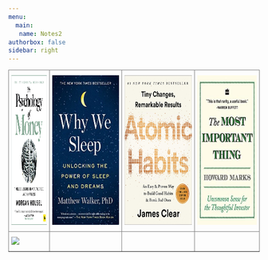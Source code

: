 ```yaml
---
menu:
  main:
   name: Notes2
authorbox: false
sidebar: right
---
```


<style type="text/css">
.tg  {border-collapse:collapse;border-spacing:0;}
.tg td{border-color:black;border-style:solid;border-width:1px;font-family:Arial, sans-serif;font-size:14px;
  overflow:hidden;padding:10px 5px;word-break:normal;}
.tg th{border-color:black;border-style:solid;border-width:1px;font-family:Arial, sans-serif;font-size:14px;
  font-weight:normal;overflow:hidden;padding:10px 5px;word-break:normal;}
.tg .tg-0pky{border-color:inherit;text-align:left;vertical-align:top}
</style>
<table class="tg">
<thead>
  <tr>
    <th class="tg-0pky"> <a href="https://dheepak.notion.site/The-Psychology-of-Money-658df60998d74409bfb03ac3135e1f04" target="_blank">  <img src="https://github.com/dheepakg/dheepakg.github.io/blob/main/assets/images/Books/psych-money.jpg?raw=true" height=300  width=200>     </a> </th>
    <th class="tg-0pky"> <a href="https://dheepak.notion.site/Bulls-Bears-and-Other-Beasts-4c8d3bb670194136bb3224b561447e77" target="_blank">  <img src="https://github.com/dheepakg/dheepakg.github.io/blob/main/assets/images/Books/4-why-we-sleep.jpeg?raw=true" height=300  width=450>     </a> </th>
    <th class="tg-0pky"> <a href="https://dheepak.notion.site/Bulls-Bears-and-Other-Beasts-4c8d3bb670194136bb3224b561447e77" target="_blank">  <img src="https://github.com/dheepakg/dheepakg.github.io/blob/main/assets/images/Books/atomicHabits.jpeg?raw=true"   height=300 width=450>     </a> </th>
    <th class="tg-0pky"> <a href="https://dheepak.notion.site/Bulls-Bears-and-Other-Beasts-4c8d3bb670194136bb3224b561447e77" target="_blank">  <img src="https://github.com/dheepakg/dheepakg.github.io/blob/main/assets/images/Books/important-things.jpg?raw=true"   height=300 width=400>     </a> </th>

  </tr>
</thead>
<tbody>
  <tr>
    <td class="tg-0pky"><a href="https://dheepak.notion.site/Bulls-Bears-and-Other-Beasts-4c8d3bb670194136bb3224b561447e77" target="_blank">  <img src="https://github.com/dheepakg/dheepakg.github.io/blob/main/assets/images/Books/bulls-bears.jpg?raw=true"   width=200>     </a> </td>
    <td class="tg-0pky"></td>
    <td class="tg-0pky"></td>
    <td class="tg-0pky"></td>
  </tr>
</tbody>
</table>



